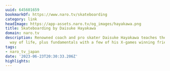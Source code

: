 ```yaml
---
uuid: 645601659
bookmarkOf: https://www.naro.tv/skateboarding
category: link
headImage: https://app-assets.naro.tv/og_images/hayakawa.png
title: Skateboarding by Daisuke Hayakawa
domain: naro.tv
description: Renowned coach and pro skater Daisuke Hayakawa teaches the skateboarding
  way of life, plus fundamentals with a few of his X-games winning friends.
tags:
- naro_tv_japan
date: '2023-06-23T20:30:33.206Z'
highlights: 
---
```



